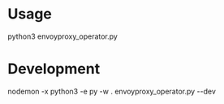 # Usage

python3 envoyproxy_operator.py

# Development

nodemon -x python3 -e py -w . envoyproxy_operator.py --dev
